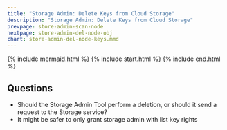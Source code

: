```yaml
---
title: "Storage Admin: Delete Keys from Cloud Storage"
description: "Storage Admin: Delete Keys from Cloud Storage"
prevpage: store-admin-scan-node
nextpage: store-admin-del-node-obj
chart: store-admin-del-node-keys.mmd
---
```


{% include mermaid.html %}
{% include start.html %}
{% include end.html %}

## Questions
- Should the Storage Admin Tool perform a deletion, or should it send a request to the Storage service?
- It might be safer to only grant storage admin with list key rights